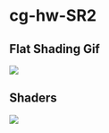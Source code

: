 # cg-hw-SR2
## Flat Shading Gif
![](https://github.com/Andrea-gt/cg-hw-SR2/blob/main/FlatShading.gif)

## Shaders
![](https://github.com/Andrea-gt/cg-hw-SR2/blob/main/Shaders.gif)
